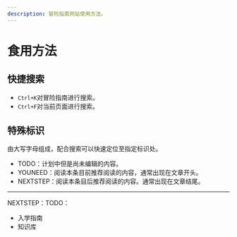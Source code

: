 ```yaml
---
description: 冒险指南网站使用方法。
---
```


# 食用方法

## 快捷搜索

* `Ctrl+K`对冒险指南进行搜索。
* `Ctrl+F`对当前页面进行搜索。

## 特殊标识

由大写字母组成，配合搜索可以快速定位至指定标识处。

* TODO：计划中但是尚未编辑的内容。
* YOUNEED：阅读本条目前推荐阅读的内容，通常出现在文章开头。
* NEXTSTEP：阅读本条目后推荐阅读的内容。通常出现在文章结尾。

***

NEXTSTEP：TODO：

* 入学指南
* 知识库

